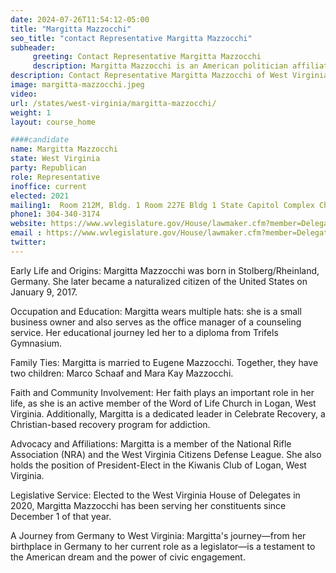 ```yaml
---
date: 2024-07-26T11:54:12-05:00
title: "Margitta Mazzocchi"
seo_title: "contact Representative Margitta Mazzocchi"
subheader:
     greeting: Contact Representative Margitta Mazzocchi
     description: Margitta Mazzocchi is an American politician affiliated with the Republican Party. She serves in the West Virginia House of Delegates, representing District 31, and assumed office on December 1, 2022.
description: Contact Representative Margitta Mazzocchi of West Virginia. Contact information for Margitta Mazzocchi includes email address, phone number, and mailing address.
image: margitta-mazzocchi.jpeg
video:
url: /states/west-virginia/margitta-mazzocchi/
weight: 1
layout: course_home

####candidate
name: Margitta Mazzocchi
state: West Virginia
party: Republican
role: Representative
inoffice: current
elected: 2021
mailing1:  Room 212M, Bldg. 1 Room 227E Bldg 1 State Capitol Complex Charleston, WV 25305
phone1: 304-340-3174
website: https://www.wvlegislature.gov/House/lawmaker.cfm?member=Delegate%20Mazzocchi/
email : https://www.wvlegislature.gov/House/lawmaker.cfm?member=Delegate%20Mazzocchi/
twitter:
---
```

Early Life and Origins:
Margitta Mazzocchi was born in Stolberg/Rheinland, Germany. She later became a naturalized citizen of the United States on January 9, 2017.

Occupation and Education:
Margitta wears multiple hats: she is a small business owner and also serves as the office manager of a counseling service. Her educational journey led her to a diploma from Trifels Gymnasium.

Family Ties:
Margitta is married to Eugene Mazzocchi. Together, they have two children: Marco Schaaf and Mara Kay Mazzocchi.

Faith and Community Involvement:
Her faith plays an important role in her life, as she is an active member of the Word of Life Church in Logan, West Virginia. Additionally, Margitta is a dedicated leader in Celebrate Recovery, a Christian-based recovery program for addiction.

Advocacy and Affiliations:
Margitta is a member of the National Rifle Association (NRA) and the West Virginia Citizens Defense League. She also holds the position of President-Elect in the Kiwanis Club of Logan, West Virginia.

Legislative Service:
Elected to the West Virginia House of Delegates in 2020, Margitta Mazzocchi has been serving her constituents since December 1 of that year.

A Journey from Germany to West Virginia:
Margitta's journey—from her birthplace in Germany to her current role as a legislator—is a testament to the American dream and the power of civic engagement.
